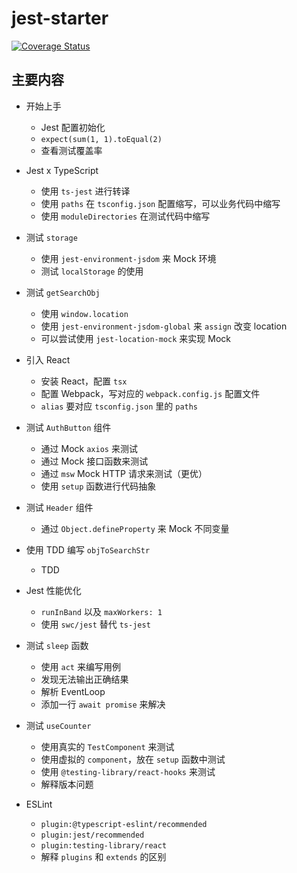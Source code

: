 # jest-starter

[![Coverage Status](https://coveralls.io/repos/github/haixiangyan/jest-starter/badge.svg?branch=main)](https://coveralls.io/github/haixiangyan/jest-starter?branch=main)

## 主要内容

* 开始上手
  * Jest 配置初始化
  * `expect(sum(1, 1).toEqual(2)`
  * 查看测试覆盖率

* Jest x TypeScript
  * 使用 `ts-jest` 进行转译
  * 使用 `paths` 在 `tsconfig.json` 配置缩写，可以业务代码中缩写
  * 使用 `moduleDirectories` 在测试代码中缩写
 
* 测试 `storage`
  * 使用 `jest-environment-jsdom` 来 Mock 环境
  * 测试 `localStorage` 的使用
 
* 测试 `getSearchObj`
  * 使用 `window.location`
  * 使用 `jest-environment-jsdom-global` 来 `assign` 改变 location
  * 可以尝试使用 `jest-location-mock` 来实现 Mock
 
* 引入 React
  * 安装 React，配置 `tsx`
  * 配置 Webpack，写对应的 `webpack.config.js` 配置文件
  * `alias` 要对应 `tsconfig.json` 里的 `paths`
 
* 测试 `AuthButton` 组件
  * 通过 Mock `axios` 来测试
  * 通过 Mock 接口函数来测试
  * 通过 `msw` Mock HTTP 请求来测试（更优）
  * 使用 `setup` 函数进行代码抽象
 
* 测试 `Header` 组件
  * 通过 `Object.defineProperty` 来 Mock 不同变量

* 使用 TDD 编写 `objToSearchStr`
  * TDD

* Jest 性能优化
  * `runInBand` 以及 `maxWorkers: 1`
  * 使用 `swc/jest` 替代 `ts-jest`

* 测试 `sleep` 函数
  * 使用 `act` 来编写用例
  * 发现无法输出正确结果
  * 解析 EventLoop
  * 添加一行 `await promise` 来解决

* 测试 `useCounter`
  * 使用真实的 `TestComponent` 来测试
  * 使用虚拟的 `component`，放在 `setup` 函数中测试
  * 使用 `@testing-library/react-hooks` 来测试
  * 解释版本问题

* ESLint
  * `plugin:@typescript-eslint/recommended`
  * `plugin:jest/recommended`
  * `plugin:testing-library/react`
  * 解释 `plugins` 和 `extends` 的区别
